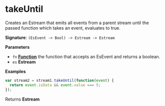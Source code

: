 # takeUntil

Creates an Estream that emits all events from a parent stream
until the passed function which takes an event, evaluates to true.

**Signature**: `(EsEvent -> Bool) -> Estream -> Estream`

**Parameters**

-   `fn` **[Function](https://developer.mozilla.org/en-US/docs/Web/JavaScript/Reference/Statements/function)** the function that accepts an EsEvent
    and returns a boolean.
-   `es` **Estream** 

**Examples**

```javascript
var stream2 = stream1.takeUntil(function(event) {
  return event.isData && event.value === 5;
});
```

Returns **Estream** 
